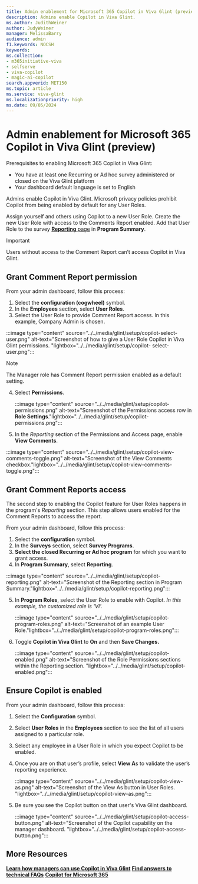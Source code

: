 ```yaml
---
title: Admin enablement for Microsoft 365 Copilot in Viva Glint (preview)
description: Admins enable Copilot in Viva Glint. 
ms.author: JudithWeiner
author: JudyWeiner
manager: MelissaBarry
audience: admin
f1.keywords: NOCSH
keywords: 
ms.collection:  
- m365initiative-viva
- selfserve
- viva-copilot
- magic-ai-copilot 
search.appverid: MET150 
ms.topic: article
ms.service: viva-glint
ms.localizationpriority: high
ms.date: 09/05/2024
---
```


# Admin enablement for Microsoft 365 Copilot in Viva Glint (preview)

Prerequisites to enabling Microsoft 365 Copilot in Viva Glint:
- You have at least one Recurring or Ad hoc survey administered or closed on the Viva Glint platform
- Your dashboard default language is set to English

Admins enable Copilot in Viva Glint. Microsoft privacy policies prohibit Copilot from being enabled by default for any User Roles. 

Assign yourself and others using Copilot to a new User Role. Create the new User Role with access to the Comments Report enabled. Add that User Role to the survey [**Reporting** page](https://go.microsoft.com/fwlink/?linkid=2285645) in **Program Summary**. 

>[!IMPORTANT]
>Users without access to the Comment Report can’t access Copilot in Viva Glint.

## Grant Comment Report permission

From your admin dashboard, follow this process:

1.	Select the **configuration (cogwheel)** symbol.
2.	In the **Employees** section, select **User Roles**.
3.	Select the User Role to provide Comment Report access. In this example, Company Admin is chosen.
   
   :::image type="content" source="../../media/glint/setup/copilot-select-user.png" alt-text="Screenshot of how to give a User Role Copilot in Viva Glint permissions. "lightbox="../../media/glint/setup/copilot- select-user.png":::

>[!NOTE]
>The Manager role has Comment Report permission enabled as a default setting.

4. Select **Permissions**.
  
   :::image type="content" source="../../media/glint/setup/copilot-permissions.png" alt-text="Screenshot of the Permissions access row in **Role Settings**."lightbox="../../media/glint/setup/copilot-permissions.png":::

5.	In the *Reporting* section of the Permissions and Access page, enable **View Comments**.

   :::image type="content" source="../../media/glint/setup/copilot-view-comments-toggle.png" alt-text="Screenshot of the View Comments checkbox."lightbox="../../media/glint/setup/copilot-view-comments-toggle.png":::

## Grant Comment Reports access 

The second step to enabling the Copilot feature for User Roles happens in the program's *Reporting* section. This step allows users enabled for the Comment Reports to access the report.

From your admin dashboard, follow this process:

1.	Select the **configuration** symbol.
2.	In the **Surveys** section, select **Survey Programs**.
3.	**Select the closed Recurring or Ad hoc program** for which you want to grant access.
4.	In **Program Summary**, select **Reporting**.

   :::image type="content" source="../../media/glint/setup/copilot-reporting.png" alt-text="Screenshot of the Reporting section in Program Summary."lightbox="../../media/glint/setup/copilot-reporting.png":::

5. In **Program Roles**, select the User Role to enable with Copilot. *In this example, the customized role is 'VI'.*

   :::image type="content" source="../../media/glint/setup/copilot-program-roles.png" alt-text="Screenshot of an example User Role."lightbox="../../media/glint/setup/copilot-program-roles.png":::

6. Toggle **Copilot in Viva Glint** to **On** and then **Save Changes.**

   :::image type="content" source="../../media/glint/setup/copilot-enabled.png" alt-text="Screenshot of the Role Permissions sections within the Reporting section. "lightbox="../../media/glint/setup/copilot-enabled.png":::

## Ensure Copilot is enabled

From your admin dashboard, follow this process:

1.	Select the **Configuration** symbol.
2.	Select **User Roles** in the **Employees** section to see the list of all users assigned to a particular role.
3.	Select any employee in a User Role in which you expect Copilot to be enabled.
4.	Once you are on that user’s profile, select **View A**s to validate the user’s reporting experience.

    :::image type="content" source="../../media/glint/setup/copilot-view-as.png" alt-text="Screenshot of the View As button in User Roles. "lightbox="../../media/glint/setup/copilot-view-as.png":::

5. Be sure you see the Copilot button on that user's Viva Glint dashboard.

    :::image type="content" source="../../media/glint/setup/copilot-access-button.png" alt-text="Screenshot of the Copilot capability on the manager dashboard. "lightbox="../../media/glint/setup/copilot-access-button.png":::

## More Resources

[**Learn how managers can use Copilot in Viva Glint**](https://go.microsoft.com/fwlink/?linkid=2274072)
[**Find answers to technical FAQs**](https://go.microsoft.com/fwlink/?linkid=2274071)
[**Copilot for Microsoft 365**](https://adoption.microsoft.com/copilot/)
